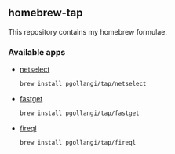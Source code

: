 ## homebrew-tap

This repository contains my homebrew formulae.

### Available apps
* [netselect](https://github.com/pgollangi/netselect)

  ```sh
  brew install pgollangi/tap/netselect
  ```
* [fastget](https://github.com/pgollangi/fastget)

  ```sh
  brew install pgollangi/tap/fastget
  ```

* [fireql](https://github.com/pgollangi/fireql)

  ```sh
  brew install pgollangi/tap/fireql
  ```
